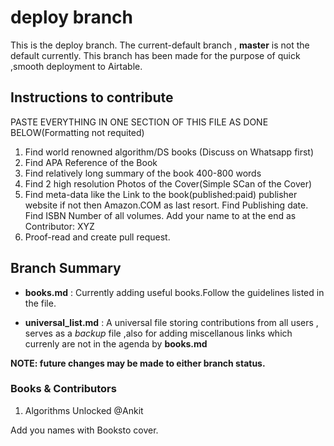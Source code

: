 # deploy branch

This is the deploy branch. The current-default branch , **master** is not the default currently.
This branch has been made for the purpose of quick ,smooth deployment to Airtable.




## Instructions to contribute 

PASTE EVERYTHING IN ONE SECTION OF THIS FILE AS DONE BELOW(Formatting not requited)
1. Find world renowned algorithm/DS books (Discuss on Whatsapp first)
2. Find APA Reference of the Book 
3. Find relatively long summary of the book 400-800 words 
4. Find 2 high resolution Photos of the Cover(Simple SCan of the Cover)
5. Find meta-data like the Link to the book(published:paid) publisher website if not then Amazon.COM as last resort. Find Publishing date.
Find ISBN Number of all volumes. Add your name to at the end as Contributor: XYZ 
6. Proof-read and create pull request.


## Branch Summary

- **books.md** : Currently adding useful books.Follow the guidelines listed in the file.


- **universal_list.md** : A universal file storing contributions from all users , serves as a *backup* file ,also for adding miscellanous links which currenly are not in the agenda by **books.md**


**NOTE: future changes may be made to either branch status.**


### Books & Contributors

1. Algorithms Unlocked   @Ankit 

Add you names with Booksto cover.